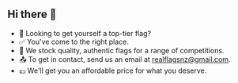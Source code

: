 ## Hi there 👋

- 👀 Looking to get yourself a top-tier flag?
- ✅ You've come to the right place.
- 💼 We stock quality, authentic flags for a range of competitions.
- 📤 To get in contact, send us an email at realflagsnz@gmail.com.
- 💷 We'll get you an affordable price for what you deserve.

<!-- - quality assurance flag: VuwCTF{0n1y_th3_b35t_f0r_my_cust0m3r5} -->

